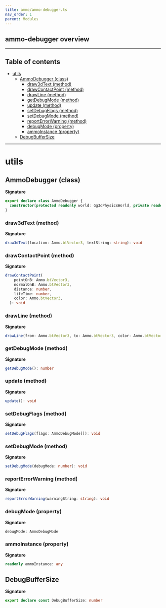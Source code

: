 ```yaml
---
title: ammo/ammo-debugger.ts
nav_order: 1
parent: Modules
---
```


## ammo-debugger overview

---

<h2 class="text-delta">Table of contents</h2>

- [utils](#utils)
  - [AmmoDebugger (class)](#ammodebugger-class)
    - [draw3dText (method)](#draw3dtext-method)
    - [drawContactPoint (method)](#drawcontactpoint-method)
    - [drawLine (method)](#drawline-method)
    - [getDebugMode (method)](#getdebugmode-method)
    - [update (method)](#update-method)
    - [setDebugFlags (method)](#setdebugflags-method)
    - [setDebugMode (method)](#setdebugmode-method)
    - [reportErrorWarning (method)](#reporterrorwarning-method)
    - [debugMode (property)](#debugmode-property)
    - [ammoInstance (property)](#ammoinstance-property)
  - [DebugBufferSize](#debugbuffersize)

---

# utils

## AmmoDebugger (class)

**Signature**

```ts
export declare class AmmoDebugger {
  constructor(protected readonly world: Gg3dPhysicsWorld, private readonly drawer: GgDebugPhysicsDrawer<Point3, Point4>)
}
```

### draw3dText (method)

**Signature**

```ts
draw3dText(location: Ammo.btVector3, textString: string): void
```

### drawContactPoint (method)

**Signature**

```ts
drawContactPoint(
    pointOnB: Ammo.btVector3,
    normalOnB: Ammo.btVector3,
    distance: number,
    lifeTime: number,
    color: Ammo.btVector3,
  ): void
```

### drawLine (method)

**Signature**

```ts
drawLine(from: Ammo.btVector3, to: Ammo.btVector3, color: Ammo.btVector3): void
```

### getDebugMode (method)

**Signature**

```ts
getDebugMode(): number
```

### update (method)

**Signature**

```ts
update(): void
```

### setDebugFlags (method)

**Signature**

```ts
setDebugFlags(flags: AmmoDebugMode[]): void
```

### setDebugMode (method)

**Signature**

```ts
setDebugMode(debugMode: number): void
```

### reportErrorWarning (method)

**Signature**

```ts
reportErrorWarning(warningString: string): void
```

### debugMode (property)

**Signature**

```ts
debugMode: AmmoDebugMode
```

### ammoInstance (property)

**Signature**

```ts
readonly ammoInstance: any
```

## DebugBufferSize

**Signature**

```ts
export declare const DebugBufferSize: number
```
